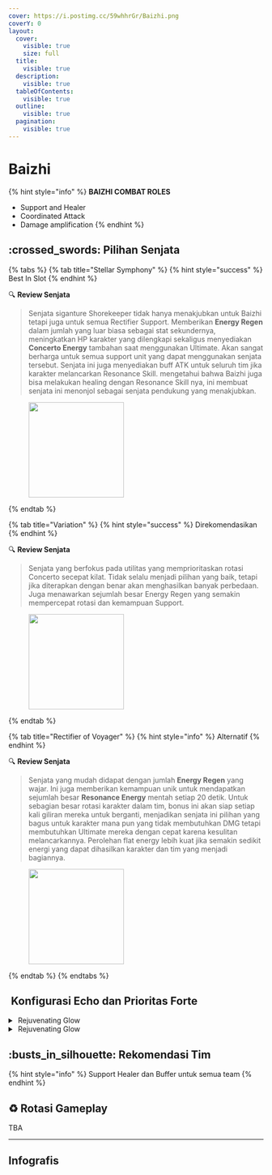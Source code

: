 ```yaml
---
cover: https://i.postimg.cc/59whhrGr/Baizhi.png
coverY: 0
layout:
  cover:
    visible: true
    size: full
  title:
    visible: true
  description:
    visible: true
  tableOfContents:
    visible: true
  outline:
    visible: true
  pagination:
    visible: true
---
```


# Baizhi



{% hint style="info" %}
**BAIZHI COMBAT ROLES**

* Support and Healer
* Coordinated Attack
* Damage amplification
{% endhint %}

## :crossed\_swords: Pilihan Senjata

{% tabs %}
{% tab title="Stellar Symphony" %}
{% hint style="success" %}
Best In Slot
{% endhint %}

:mag: **Review Senjata**&#x20;

> Senjata siganture Shorekeeper tidak hanya menakjubkan untuk Baizhi tetapi juga untuk semua Rectifier Support. Memberikan **Energy Regen** dalam jumlah yang luar biasa sebagai stat sekundernya, meningkatkan HP karakter yang dilengkapi sekaligus menyediakan **Concerto Energy** tambahan saat menggunakan Ultimate. Akan sangat berharga untuk semua support unit yang dapat menggunakan senjata tersebut. Senjata ini juga menyediakan buff ATK untuk seluruh tim jika karakter melancarkan Resonance Skill. mengetahui bahwa Baizhi juga bisa melakukan healing dengan Resonance Skill nya, ini membuat senjata ini menonjol sebagai senjata pendukung yang menakjubkan.

<figure><img src="https://wuthering.wiki/img/weapon_21050036.png" alt="" width="188"><figcaption></figcaption></figure>
{% endtab %}

{% tab title="Variation" %}
{% hint style="success" %}
Direkomendasikan
{% endhint %}

:mag: **Review Senjata**&#x20;

> Senjata yang berfokus pada utilitas yang memprioritaskan rotasi Concerto secepat kilat. Tidak selalu menjadi pilihan yang baik, tetapi jika diterapkan dengan benar akan menghasilkan banyak perbedaan. Juga menawarkan sejumlah besar Energy Regen yang semakin mempercepat rotasi dan kemampuan Support.

<div data-full-width="false"><figure><img src="https://wuthering.wiki/img/weapon_21050024.png" alt="" width="188"><figcaption></figcaption></figure></div>
{% endtab %}

{% tab title="Rectifier of Voyager" %}
{% hint style="info" %}
Alternatif
{% endhint %}

:mag: **Review Senjata**&#x20;

> Senjata yang mudah didapat dengan jumlah **Energy Regen** yang wajar. Ini juga memberikan kemampuan unik untuk mendapatkan sejumlah besar **Resonance Energy** mentah setiap 20 detik. Untuk sebagian besar rotasi karakter dalam tim, bonus ini akan siap setiap kali giliran mereka untuk berganti, menjadikan senjata ini pilihan yang bagus untuk karakter mana pun yang tidak membutuhkan DMG tetapi membutuhkan Ultimate mereka dengan cepat karena kesulitan melancarkannya. Perolehan flat energy lebih kuat jika semakin sedikit energi yang dapat dihasilkan karakter dan tim yang menjadi bagiannya.

<figure><img src="https://wuthering.wiki/img/weapon_21050043.png" alt="" width="188"><figcaption></figcaption></figure>
{% endtab %}
{% endtabs %}

## <img src="https://wuthering.wiki/img/item_10.png" alt="" data-size="line"> Konfigurasi Echo dan Prioritas Forte&#x20;

<details>

<summary> <img src="https://wuthering.wiki/img/fettericon_7.png" alt="" data-size="line"> Rejuvenating Glow</summary>

Fallacy of No Return - Healing Bonus

![](https://wuthering.wiki/img/monster_330000070.png)

**Echo Skill** untuk summon Fallacy of No Return \
memberikan <mark style="color:yellow;">Spectro DMG</mark> yang setara dengan 11.4% dari max HP, \
setelah itu Resonator dapat 10% bonus Energy Regen \
dan tim dapat 10% bonus ATK selama 20 detik.

**Hold Echo Skill** untuk launch serangkaian ATK bertubi-tubi dengan biaya STA, \
masing-masing memberikan Spectro DMG yang setara dengan 1.14% dari max HP; \
Release Hold echo Skill, memberikan <mark style="color:yellow;">Spectro DMG</mark> yang setara dengan 14.25% dari max HP.

#### Echo Set

* 3 - Energy Regen%
* 3 - Energy Regen%
* 1 - HP%
* 1 - HP%

#### Prioritas Echo Substat

* ER% (200+%)
* HP%
* Flat HP

#### Prioritas Forte

* Inherent 1   >   Reso Lib   >   Reso Skill   >   Forte Circuit

\


</details>

<details>

<summary> <img src="https://wuthering.wiki/img/fettericon_7.png" alt="" data-size="line"> Rejuvenating Glow</summary>

Bell-Borne Geochelone - Healing Bonus

![](https://wuthering.wiki/img/monster_340000020.png)

aktikan protection dari Bell-Borne Geochelone. \
Memberikan <mark style="color:blue;">**Glacio DMG**</mark> berdasarkan 104.88% dari DEF resonator kepada musuh terdekat, \
dan dapat Bell-Borne Shield yang bertahan selama 15 detik. \
Bell-Borne Shield ngasih 50.00% DMG Reduction dan 10.00% DMG Boost, Shield akan menghilang setelah karakter  terkena serangan sebanyak 3 kali.

#### Echo Sett

* 3 - Energy Regen%
* 3 - Energy Regen%
* 1 - HP%
* 1 - HP%

#### Prioritas Echo Substat

* ER% (200+%)
* HP%
* Flat HP

#### Prioritas Forte

Inherent 1   >   Reso Lib   >   R Skill   >   Forte



</details>

## :busts\_in\_silhouette: Rekomendasi Tim

{% hint style="info" %}
Support Healer dan Buffer untuk semua team
{% endhint %}

## :recycle: Rotasi Gameplay

TBA

***

## Infografis

<figure><img src="https://i.postimg.cc/FHQCdyz5/Baizhi-Revisi.png" alt=""><figcaption></figcaption></figure>



